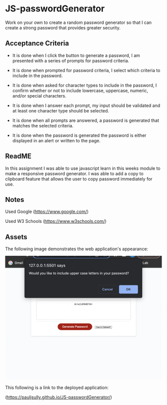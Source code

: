 # JS-passwordGenerator

Work on your own to create a random password generator so that I can create a strong password that provides greater security.

## Acceptance Criteria

* It is done when I click the button to generate a password, I am presented with a series of prompts for password criteria.

* It is done when prompted for password criteria, I select which criteria to include in the password.

* It is done when asked for character types to include in the password, I confirm whether or not to include lowercase, uppercase, numeric, and/or special characters.

* It is done when I answer each prompt, my input should be validated and at least one character type should be selected.

* It is done when all prompts are answered, a password is generated that matches the selected criteria.

* It is done when the password is generated the password is either displayed in an alert or written to the page.

## ReadME

In this assignment I was able to use javascript learn in this weeks module to make a responsive password generator. I was able to add a copy to clipboard feature that allows the user to copy password immediately for use.

## Notes

Used Google (https://www.google.com/)

Used W3 Schools (https://www.w3schools.com/)

## Assets

The following image demonstrates the web application's appearance:

<img src='./assets/photo/Screen Shot 2023-09-11 at 11.48.30 PM.png' /> 


This following is a link to the deployed application:

(https://pauljsully.github.io/JS-passwordGenerator/)



